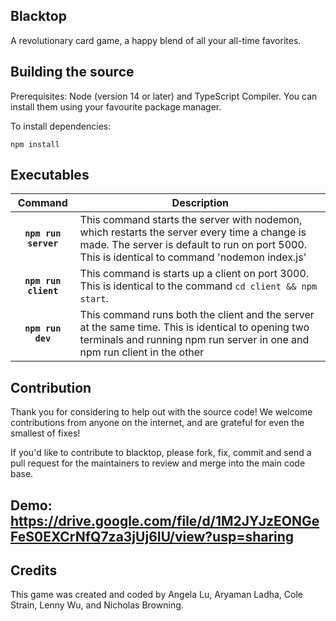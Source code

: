 ## Blacktop

A revolutionary card game, a happy blend of all your all-time favorites. 

## Building the source

Prerequisites: Node (version 14 or later) and TypeScript Compiler. You can install them using your favourite package manager.

To install dependencies: 

```shell
npm install
```

## Executables

|    Command    | Description                                                                                                                                                                                                                                                                                                                                                                                                                                                                                                                                          |
| :-----------: | ---------------------------------------------------------------------------------------------------------------------------------------------------------------------------------------------------------------------------------------------------------------------------------------------------------------------------------------------------------------------------------------------------------------------------------------------------------------------------------------------------------------------------------------------------- |
|  **`npm run server`**   | This command starts the server with nodemon, which restarts the server every time a change is made. The server is default to run on port 5000. This is identical to command 'nodemon index.js'          |
|  **`npm run client`**    | This command is starts up a client on port 3000. This is identical to the command `cd client && npm start`. |
|     **`npm run dev`**     | This command runs both the client and the server at the same time. This is identical to opening two terminals and running npm run server in one and npm run client in the other |

## Contribution

Thank you for considering to help out with the source code! We welcome contributions
from anyone on the internet, and are grateful for even the smallest of fixes!

If you'd like to contribute to blacktop, please fork, fix, commit and send a pull request
for the maintainers to review and merge into the main code base. 

## Demo: https://drive.google.com/file/d/1M2JYJzEONGeFeS0EXCrNfQ7za3jUj6IU/view?usp=sharing

## Credits

This game was created and coded by Angela Lu, Aryaman Ladha, Cole Strain, Lenny Wu, and Nicholas Browning. 
